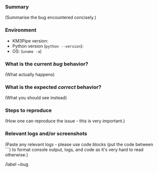 <!---
Please read this!

Before opening a new issue, make sure to skim through the documentation
at http://ml.pages.km3net.de/OrcaNet
--->

### Summary

(Summarise the bug encountered concisely.)

### Environment

- KM3Pipe version:
- Python version (`python --version`):
- OS: (`uname -a`)

### What is the current *bug* behavior?

(What actually happens)

### What is the expected *correct* behavior?

(What you should see instead)

### Steps to reproduce

(How one can reproduce the issue - this is very important.)

### Relevant logs and/or screenshots

(Paste any relevant logs - please use code blocks (put the code between ```) to format console output, logs, and code as it's very hard to read otherwise.)

/label ~bug
